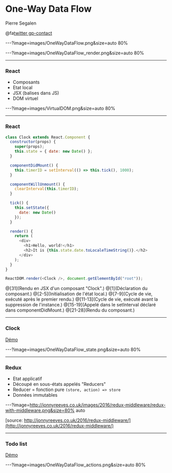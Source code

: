 # One-Way Data Flow

Pierre Segalen

@fa[twitter gp-contact](@psegalen)

---?image=images/OneWayDataFlow.png&size=auto 80%

---?image=images/OneWayDataFlow_render.png&size=auto 80%

---

### React

* Composants
* Etat local
* JSX (balises dans JS)
* DOM virtuel

---?image=images/VirtualDOM.png&size=auto 80%

---

### React

```javascript
class Clock extends React.Component {
  constructor(props) {
    super(props);
    this.state = { date: new Date() };
  }

  componentDidMount() {
    this.timerID = setInterval(() => this.tick(), 1000);
  }

  componentWillUnmount() {
    clearInterval(this.timerID);
  }

  tick() {
    this.setState({
      date: new Date()
    });
  }

  render() {
    return (
      <div>
        <h1>Hello, world!</h1>
        <h2>It is {this.state.date.toLocaleTimeString()}.</h2>
      </div>
    );
  }
}

ReactDOM.render(<Clock />, document.getElementById("root"));
```

@[31](Rendu en JSX d'un composant "Clock".)
@[1](Déclaration du composant.)
@[2-5](Initialisation de l'état local.)
@[7-9](Cycle de vie, exécuté après le premier rendu.)
@[11-13](Cycle de vie, exécuté avant la suppression de l'instance.)
@[15-19](Appelé dans le setInterval déclaré dans componentDidMount.)
@[21-28](Rendu du composant.)

---

### Clock

[Démo](https://codepen.io/gaearon/pen/amqdNA?editors=0010)

---?image=images/OneWayDataFlow_state.png&size=auto 80%

---

### Redux

* Etat applicatif
* Découpé en sous-états appelés "Reducers"
* Reducer = fonction pure `(store, action) => store`
* Données immutables

---?image=http://jonnyreeves.co.uk/images/2016/redux-middleware/redux-with-middleware.png&size=80% auto

[source: http://jonnyreeves.co.uk/2016/redux-middleware/](http://jonnyreeves.co.uk/2016/redux-middleware/)

---

### Todo list

[Démo](http://localhost:3000)

---?image=images/OneWayDataFlow_actions.png&size=auto 80%
